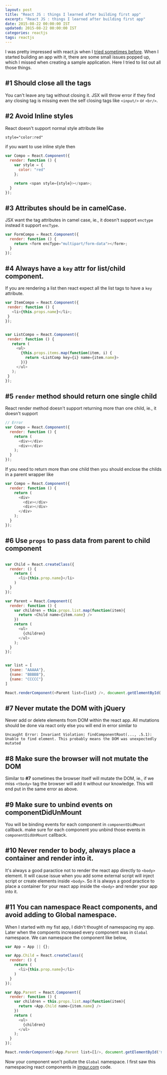 ```yaml
---
layout: post
title: "React JS : things I learned after building first app"
excerpt: "React JS : things I learned after building first app"
date: 2015-08-22 00:00:00 IST
updated: 2015-08-22 00:00:00 IST
categories: reactjs
tags: reactjs
---
```


I was pretty impressed with react.js when I [tried sometimes before](/2014/05/getting-started-with-react.html). When I started building an app with it, there are some small issues popped up, which I missed when creating a sample application. Here I tried to list out all those things.

## \#1 Should close all the tags

You can't leave any tag without closing it. JSX will throw error if they find any closing tag is missing even the self closing tags like `<input/>` or `<br/>`.

## \#2 Avoid Inline styles

React doesn't support normal style attribute like

```html
style="color:red"
```

if you want to use inline style then

```js
var Compo = React.Component({
  render: function () {
    var style = {
      color: "red"
    };

    return <span style={style}></span>;
  }
});
```

## \#3 Attributes should be in camelCase.

JSX want the tag attributes in camel case, ie., it doesn't support `enctype` instead it support `encType`.

```js
var FormCompo = React.Component({
  render: function () {
    return <form encType="multipart/form-data"></form>;
  }
});
```

## \#4 Always have a `key` attr for list/child component.
If you are rendering a list then react expect all the list tags to have a `key` attribute.

 ```js
var ItemCompo = React.Component({
  render: function () {
    <li>{this.props.name}</li>;
  }
});


var ListCompo = React.Component({
  render: function () {
    return (
      <ul>
        {this.props.items.map(function(item, i) {
          return <ListComp key={i} name={item.name}>
        })}
      </ul>
    );
  }
});
```

## \#5 `render` method should return one single child

React render method doesn't support returning more than one child, ie., it doesn't support

```js
// Error 
var Compo = React.Component({
  render: function () {
    return (
      <div></div>
      <div></div>
    );
  }
});
```

If you need to return more than one child then you should enclose the childs in a parent wrapper like


```js
var Compo = React.Component({
  render: function () {
    return (
      <div>
        <div></div>
        <div></div>
      </div>
    );
  }
});
```

## \#6 Use `props` to pass data from parent to child component

```js

var Child = React.createClass({
  render: () {
    return (
      <li>{this.prop.name}</li>
    ) 
  }
});

var Parent = React.Component({
  render: function () {
    var children = this.props.list.map(function(item){
      return <Child name={item.name} />
    })
    return (
      <ul>
        {children}
      </ul>
    );
  }
});


var list = [
  {name: "AAAAA"},
  {name: "BBBBB"},
  {name: "CCCCC"}
]

React.renderComponent(<Parent list={list} />, document.getElementById('app'));
```
## \#7 Never mutate the DOM with jQuery

Never add or delete elements from DOM within the react app. All mutations should be done via react only else you will end in error similar to

```
Uncaught Error: Invariant Violation: findComponentRoot(..., .5.1): Unable to find element. This probably means the DOM was unexpectedly mutated 
```
## \#8 Make sure the browser will not mutate the DOM

Similar to **\#7** sometimes the browser itself will mutate the DOM, ie., if we miss `<tbody>` tag the browser will add it without our knowledge. This will end put in the same error as above.

## \#9 Make sure to unbind events on componentDidUnMount

You will be binding events for each component in `componentDidMount` callback. make sure for each component you unbind those events in `componentDidUnMount` callback.

## \#10 Never render to body, always place a container and render into it.

It's always a good paractice not to render the react app directly to `<body>` element. It will cause issue when you add some external script will inject script or create elements inside `<body>`. So it is always a good practice to place a container for your react app inside the `<body>` and render your app into it.

## \#11 You can namespace React components, and avoid adding to Global namespace.

When I started with my fist app, I didn't thought of namespacing my app. Later when the compoents increased every component was in `Global` namespace. We can namespace the component like below,


```js
var App = App || {};

var App.Child = React.createClass({
  render: () {
    return (
      <li>{this.prop.name}</li>
    ) 
  }
});

var App.Parent = React.Component({
  render: function () {
    var children = this.props.list.map(function(item){
      return <App.Child name={item.name} />
    })
    return (
      <ul>
        {children}
      </ul>
    );
  }
});

React.renderComponent(<App.Parent list=[]/>, document.getElementById('my-app'));
```
Now your component won't pollute the `Global` namespace. I first saw this namespacing react components in [imgur.com](http://imgur.com) code.
